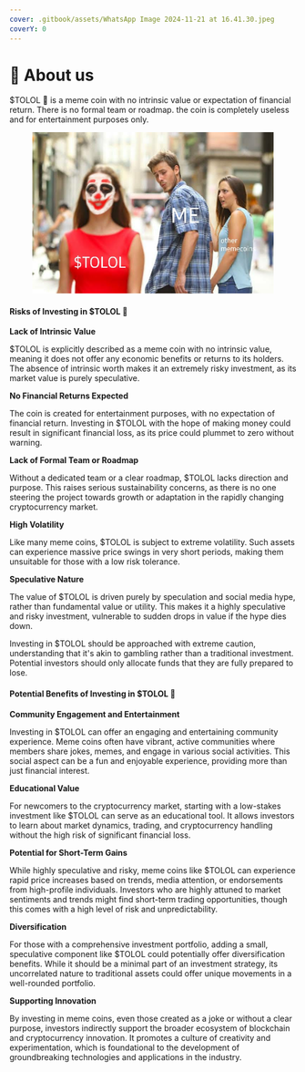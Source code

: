 ```yaml
---
cover: .gitbook/assets/WhatsApp Image 2024-11-21 at 16.41.30.jpeg
coverY: 0
---
```


# 🤡 About us

$TOLOL 🤡 is a meme coin with no intrinsic value or expectation of financial return. There is no formal team or roadmap. the coin is completely useless and for entertainment purposes only.

<figure><img src=".gitbook/assets/WhatsApp Image 2024-11-21 at 16.38.49.jpeg" alt=""><figcaption></figcaption></figure>

#### Risks of Investing in $TOLOL 🤡

**Lack of Intrinsic Value**

$TOLOL is explicitly described as a meme coin with no intrinsic value, meaning it does not offer any economic benefits or returns to its holders. The absence of intrinsic worth makes it an extremely risky investment, as its market value is purely speculative.

**No Financial Returns Expected**

The coin is created for entertainment purposes, with no expectation of financial return. Investing in $TOLOL with the hope of making money could result in significant financial loss, as its price could plummet to zero without warning.

**Lack of Formal Team or Roadmap**

Without a dedicated team or a clear roadmap, $TOLOL lacks direction and purpose. This raises serious sustainability concerns, as there is no one steering the project towards growth or adaptation in the rapidly changing cryptocurrency market.

**High Volatility**

Like many meme coins, $TOLOL is subject to extreme volatility. Such assets can experience massive price swings in very short periods, making them unsuitable for those with a low risk tolerance.

**Speculative Nature**

The value of $TOLOL is driven purely by speculation and social media hype, rather than fundamental value or utility. This makes it a highly speculative and risky investment, vulnerable to sudden drops in value if the hype dies down.

Investing in $TOLOL should be approached with extreme caution, understanding that it's akin to gambling rather than a traditional investment. Potential investors should only allocate funds that they are fully prepared to lose.

#### Potential Benefits of Investing in $TOLOL 🤡

**Community Engagement and Entertainment**

Investing in $TOLOL can offer an engaging and entertaining community experience. Meme coins often have vibrant, active communities where members share jokes, memes, and engage in various social activities. This social aspect can be a fun and enjoyable experience, providing more than just financial interest.

**Educational Value**

For newcomers to the cryptocurrency market, starting with a low-stakes investment like $TOLOL can serve as an educational tool. It allows investors to learn about market dynamics, trading, and cryptocurrency handling without the high risk of significant financial loss.

**Potential for Short-Term Gains**

While highly speculative and risky, meme coins like $TOLOL can experience rapid price increases based on trends, media attention, or endorsements from high-profile individuals. Investors who are highly attuned to market sentiments and trends might find short-term trading opportunities, though this comes with a high level of risk and unpredictability.

**Diversification**

For those with a comprehensive investment portfolio, adding a small, speculative component like $TOLOL could potentially offer diversification benefits. While it should be a minimal part of an investment strategy, its uncorrelated nature to traditional assets could offer unique movements in a well-rounded portfolio.

**Supporting Innovation**

By investing in meme coins, even those created as a joke or without a clear purpose, investors indirectly support the broader ecosystem of blockchain and cryptocurrency innovation. It promotes a culture of creativity and experimentation, which is foundational to the development of groundbreaking technologies and applications in the industry.
